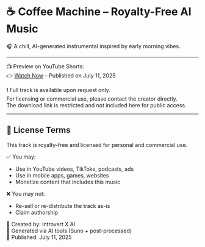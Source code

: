 # ☕ Coffee Machine – Royalty-Free AI Music

🎧 A chill, AI-generated instrumental inspired by early morning vibes.

---

📺 Preview on YouTube Shorts:  
👉 [Watch Now](https://youtube.com/shorts/i-i_Vp_BAeQ?feature=share) – Published on July 11, 2025 

❗ Full track is available upon request only.  
For licensing or commercial use, please contact the creator directly.  
The download link is restricted and not included here for public access.

---

## 📜 License Terms
This track is royalty-free and licensed for personal and commercial use.

✅ You may:
- Use in YouTube videos, TikToks, podcasts, ads
- Use in mobile apps, games, websites
- Monetize content that includes this music

❌ You may not:
- Re-sell or re-distribute the track as-is
- Claim authorship

👤 Created by: Introvert X AI  
🧠 Generated via AI tools (Suno + post-processed)  
📅 Published: July 11, 2025
